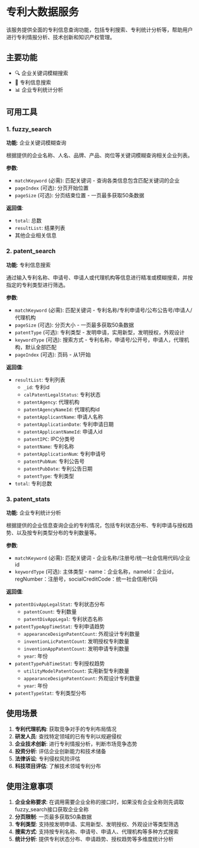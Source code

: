 # 专利大数据服务

该服务提供全面的专利信息查询功能，包括专利搜索、专利统计分析等，帮助用户进行专利情报分析、技术创新和知识产权管理。

## 主要功能

- 🔍 企业关键词模糊搜索
- 📄 专利信息搜索
- 📊 企业专利统计分析

## 可用工具

### 1. fuzzy_search
**功能**: 企业关键词模糊查询

根据提供的企业名称、人名、品牌、产品、岗位等关键词模糊查询相关企业列表。

**参数**:
- `matchKeyword` (必需): 匹配关键词 - 查询各类信息包含匹配关键词的企业
- `pageIndex` (可选): 分页开始位置
- `pageSize` (可选): 分页结束位置 - 一页最多获取50条数据

**返回值**:
- `total`: 总数
- `resultList`: 结果列表
- 其他企业相关信息

### 2. patent_search
**功能**: 专利信息搜索

通过输入专利名称、申请号、申请人或代理机构等信息进行精准或模糊搜索，并按指定的专利类型进行筛选。

**参数**:
- `matchKeyword` (必需): 匹配关键词 - 专利名称/专利申请号/公布公告号/申请人/代理机构
- `pageSize` (可选): 分页大小 - 一页最多获取50条数据
- `patentType` (可选): 专利类型 - 发明申请，实用新型，发明授权，外观设计
- `keywordType` (可选): 搜索方式 - 专利名称，申请号/公开号，申请人，代理机构，默认全部匹配
- `pageIndex` (可选): 页码 - 从1开始

**返回值**:
- `resultList`: 专利列表
  - `_id`: 专利id
  - `calPatentLegalStatus`: 专利状态
  - `patentAgency`: 代理机构
  - `patentAgencyNameId`: 代理机构id
  - `patentApplicantName`: 申请人名称
  - `patentApplicationDate`: 专利申请日期
  - `patentApplicantNameId`: 申请人id
  - `patentIPC`: IPC分类号
  - `patentName`: 专利名称
  - `patentApplicationNum`: 专利申请号
  - `patentPubNum`: 专利公告号
  - `patentPubDate`: 专利公告日期
  - `patentType`: 专利类型
- `total`: 专利总数

### 3. patent_stats
**功能**: 企业专利统计分析

根据提供的企业信息查询企业的专利情况，包括专利状态分布、专利申请与授权趋势、以及按专利类型分布的专利数量等。

**参数**:
- `matchKeyword` (必需): 匹配关键词 - 企业名称/注册号/统一社会信用代码/企业id
- `keywordType` (可选): 主体类型 - name：企业名称，nameId：企业id，regNumber：注册号，socialCreditCode：统一社会信用代码

**返回值**:
- `patentDivAppLegalStat`: 专利状态分布
  - `patentCount`: 专利数量
  - `patentDivAppLegal`: 专利状态名称
- `patentTypeAppTimeStat`: 专利申请趋势
  - `appearanceDesignPatentCount`: 外观设计专利数量
  - `inventionLicPatentCount`: 发明授权专利数量
  - `inventionAppPatentCount`: 发明申请专利数量
  - `year`: 年份
- `patentTypePubTimeStat`: 专利授权趋势
  - `utilityModelPatentCount`: 实用新型专利数量
  - `appearanceDesignPatentCount`: 外观设计专利数量
  - `year`: 年份
- `patentTypeStat`: 专利类型分布

## 使用场景

1. **专利代理机构**: 获取竞争对手的专利布局情况
2. **研发人员**: 查找特定领域的已有专利以规避侵权
3. **企业技术创新**: 进行专利情报分析，判断市场竞争态势
4. **投资分析**: 评估企业创新能力和技术储备
5. **法律诉讼**: 专利侵权风险评估
6. **科技项目评估**: 了解技术领域专利分布

## 使用注意事项

1. **企业全称要求**: 在调用需要企业全称的接口时，如果没有企业全称则先调取fuzzy_search接口获取企业全称
2. **分页限制**: 一页最多获取50条数据
3. **专利类型**: 支持按发明申请、实用新型、发明授权、外观设计等类型筛选
4. **搜索方式**: 支持按专利名称、申请号、申请人、代理机构等多种方式搜索
5. **统计分析**: 提供专利状态分布、申请趋势、授权趋势等多维度统计分析 